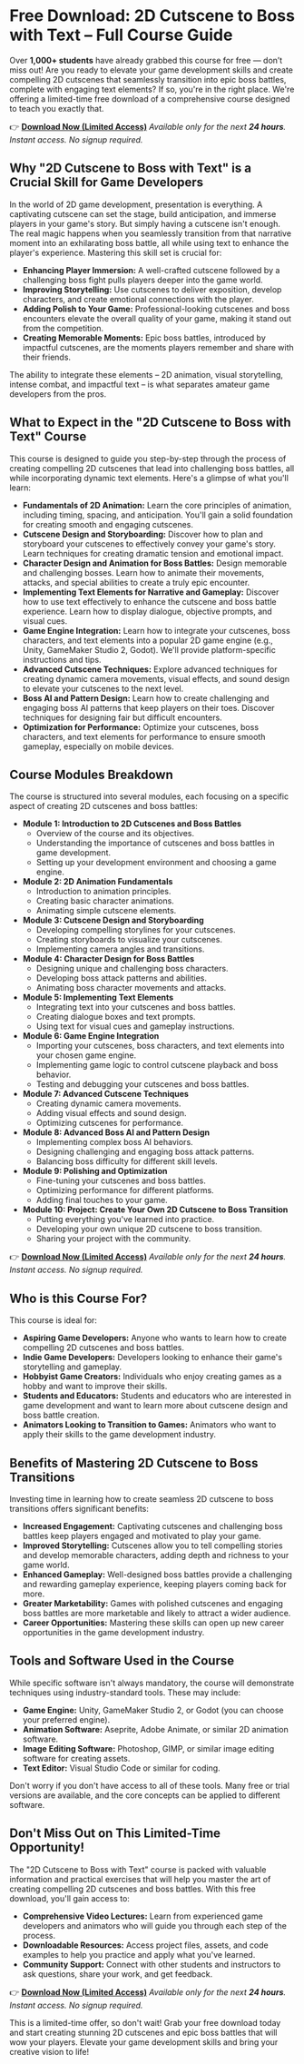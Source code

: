 # Free Download: 2D Cutscene to Boss with Text – Full Course Guide

Over **1,000+ students** have already grabbed this course for free — don’t miss out! Are you ready to elevate your game development skills and create compelling 2D cutscenes that seamlessly transition into epic boss battles, complete with engaging text elements? If so, you're in the right place. We're offering a limited-time free download of a comprehensive course designed to teach you exactly that.

👉 [**Download Now (Limited Access)**](https://udemywork.com/2d-cutscene-to-boss-with-text)
_Available only for the next **24 hours**. Instant access. No signup required._

## Why "2D Cutscene to Boss with Text" is a Crucial Skill for Game Developers

In the world of 2D game development, presentation is everything. A captivating cutscene can set the stage, build anticipation, and immerse players in your game's story. But simply having a cutscene isn't enough. The real magic happens when you seamlessly transition from that narrative moment into an exhilarating boss battle, all while using text to enhance the player's experience. Mastering this skill set is crucial for:

*   **Enhancing Player Immersion:** A well-crafted cutscene followed by a challenging boss fight pulls players deeper into the game world.
*   **Improving Storytelling:** Use cutscenes to deliver exposition, develop characters, and create emotional connections with the player.
*   **Adding Polish to Your Game:** Professional-looking cutscenes and boss encounters elevate the overall quality of your game, making it stand out from the competition.
*   **Creating Memorable Moments:** Epic boss battles, introduced by impactful cutscenes, are the moments players remember and share with their friends.

The ability to integrate these elements – 2D animation, visual storytelling, intense combat, and impactful text – is what separates amateur game developers from the pros.

## What to Expect in the "2D Cutscene to Boss with Text" Course

This course is designed to guide you step-by-step through the process of creating compelling 2D cutscenes that lead into challenging boss battles, all while incorporating dynamic text elements. Here's a glimpse of what you'll learn:

*   **Fundamentals of 2D Animation:** Learn the core principles of animation, including timing, spacing, and anticipation. You'll gain a solid foundation for creating smooth and engaging cutscenes.
*   **Cutscene Design and Storyboarding:** Discover how to plan and storyboard your cutscenes to effectively convey your game's story. Learn techniques for creating dramatic tension and emotional impact.
*   **Character Design and Animation for Boss Battles:** Design memorable and challenging bosses. Learn how to animate their movements, attacks, and special abilities to create a truly epic encounter.
*   **Implementing Text Elements for Narrative and Gameplay:** Discover how to use text effectively to enhance the cutscene and boss battle experience. Learn how to display dialogue, objective prompts, and visual cues.
*   **Game Engine Integration:** Learn how to integrate your cutscenes, boss characters, and text elements into a popular 2D game engine (e.g., Unity, GameMaker Studio 2, Godot). We'll provide platform-specific instructions and tips.
*   **Advanced Cutscene Techniques:** Explore advanced techniques for creating dynamic camera movements, visual effects, and sound design to elevate your cutscenes to the next level.
*   **Boss AI and Pattern Design:** Learn how to create challenging and engaging boss AI patterns that keep players on their toes. Discover techniques for designing fair but difficult encounters.
*   **Optimization for Performance:** Optimize your cutscenes, boss characters, and text elements for performance to ensure smooth gameplay, especially on mobile devices.

## Course Modules Breakdown

The course is structured into several modules, each focusing on a specific aspect of creating 2D cutscenes and boss battles:

*   **Module 1: Introduction to 2D Cutscenes and Boss Battles**
    *   Overview of the course and its objectives.
    *   Understanding the importance of cutscenes and boss battles in game development.
    *   Setting up your development environment and choosing a game engine.
*   **Module 2: 2D Animation Fundamentals**
    *   Introduction to animation principles.
    *   Creating basic character animations.
    *   Animating simple cutscene elements.
*   **Module 3: Cutscene Design and Storyboarding**
    *   Developing compelling storylines for your cutscenes.
    *   Creating storyboards to visualize your cutscenes.
    *   Implementing camera angles and transitions.
*   **Module 4: Character Design for Boss Battles**
    *   Designing unique and challenging boss characters.
    *   Developing boss attack patterns and abilities.
    *   Animating boss character movements and attacks.
*   **Module 5: Implementing Text Elements**
    *   Integrating text into your cutscenes and boss battles.
    *   Creating dialogue boxes and text prompts.
    *   Using text for visual cues and gameplay instructions.
*   **Module 6: Game Engine Integration**
    *   Importing your cutscenes, boss characters, and text elements into your chosen game engine.
    *   Implementing game logic to control cutscene playback and boss behavior.
    *   Testing and debugging your cutscenes and boss battles.
*   **Module 7: Advanced Cutscene Techniques**
    *   Creating dynamic camera movements.
    *   Adding visual effects and sound design.
    *   Optimizing cutscenes for performance.
*   **Module 8: Advanced Boss AI and Pattern Design**
    *   Implementing complex boss AI behaviors.
    *   Designing challenging and engaging boss attack patterns.
    *   Balancing boss difficulty for different skill levels.
*   **Module 9: Polishing and Optimization**
    *   Fine-tuning your cutscenes and boss battles.
    *   Optimizing performance for different platforms.
    *   Adding final touches to your game.
*   **Module 10: Project: Create Your Own 2D Cutscene to Boss Transition**
    *   Putting everything you've learned into practice.
    *   Developing your own unique 2D cutscene to boss transition.
    *   Sharing your project with the community.

👉 [**Download Now (Limited Access)**](https://udemywork.com/2d-cutscene-to-boss-with-text)
_Available only for the next **24 hours**. Instant access. No signup required._

## Who is this Course For?

This course is ideal for:

*   **Aspiring Game Developers:** Anyone who wants to learn how to create compelling 2D cutscenes and boss battles.
*   **Indie Game Developers:** Developers looking to enhance their game's storytelling and gameplay.
*   **Hobbyist Game Creators:** Individuals who enjoy creating games as a hobby and want to improve their skills.
*   **Students and Educators:** Students and educators who are interested in game development and want to learn more about cutscene design and boss battle creation.
*   **Animators Looking to Transition to Games:** Animators who want to apply their skills to the game development industry.

## Benefits of Mastering 2D Cutscene to Boss Transitions

Investing time in learning how to create seamless 2D cutscene to boss transitions offers significant benefits:

*   **Increased Engagement:** Captivating cutscenes and challenging boss battles keep players engaged and motivated to play your game.
*   **Improved Storytelling:** Cutscenes allow you to tell compelling stories and develop memorable characters, adding depth and richness to your game world.
*   **Enhanced Gameplay:** Well-designed boss battles provide a challenging and rewarding gameplay experience, keeping players coming back for more.
*   **Greater Marketability:** Games with polished cutscenes and engaging boss battles are more marketable and likely to attract a wider audience.
*   **Career Opportunities:** Mastering these skills can open up new career opportunities in the game development industry.

## Tools and Software Used in the Course

While specific software isn't always mandatory, the course will demonstrate techniques using industry-standard tools. These may include:

*   **Game Engine:** Unity, GameMaker Studio 2, or Godot (you can choose your preferred engine).
*   **Animation Software:** Aseprite, Adobe Animate, or similar 2D animation software.
*   **Image Editing Software:** Photoshop, GIMP, or similar image editing software for creating assets.
*   **Text Editor:** Visual Studio Code or similar for coding.

Don't worry if you don't have access to all of these tools. Many free or trial versions are available, and the core concepts can be applied to different software.

## Don't Miss Out on This Limited-Time Opportunity!

The "2D Cutscene to Boss with Text" course is packed with valuable information and practical exercises that will help you master the art of creating compelling 2D cutscenes and boss battles. With this free download, you'll gain access to:

*   **Comprehensive Video Lectures:** Learn from experienced game developers and animators who will guide you through each step of the process.
*   **Downloadable Resources:** Access project files, assets, and code examples to help you practice and apply what you've learned.
*   **Community Support:** Connect with other students and instructors to ask questions, share your work, and get feedback.

👉 [**Download Now (Limited Access)**](https://udemywork.com/2d-cutscene-to-boss-with-text)
_Available only for the next **24 hours**. Instant access. No signup required._

This is a limited-time offer, so don't wait! Grab your free download today and start creating stunning 2D cutscenes and epic boss battles that will wow your players. Elevate your game development skills and bring your creative vision to life!
